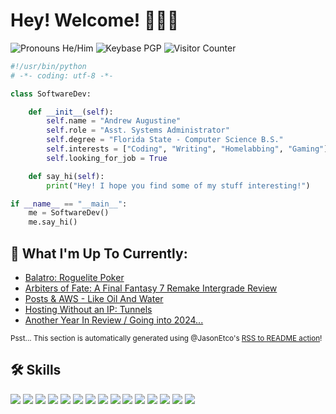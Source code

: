 # Hey! Welcome! 👋👨‍💻

<p>
    <img src="https://img.shields.io/badge/Pronouns-He%2FHim-9cf" alt="Pronouns He/Him">
    <img src="https://img.shields.io/keybase/pgp/Azure_Agst?color=lightgrey" alt="Keybase PGP">
    <img src="https://komarev.com/ghpvc/?username=Azure-Agst" alt="Visitor Counter">
</p>

```py
#!/usr/bin/python
# -*- coding: utf-8 -*-

class SoftwareDev:

    def __init__(self):
        self.name = "Andrew Augustine"
        self.role = "Asst. Systems Administrator"
        self.degree = "Florida State - Computer Science B.S."
        self.interests = ["Coding", "Writing", "Homelabbing", "Gaming"]
        self.looking_for_job = True

    def say_hi(self):
        print("Hey! I hope you find some of my stuff interesting!")

if __name__ == "__main__":
    me = SoftwareDev()
    me.say_hi()
```

## 📝 What I'm Up To Currently:

<!--START_SECTION:feed-->
* [Balatro: Roguelite Poker](https:&#x2F;&#x2F;posts.azureagst.dev&#x2F;balatro&#x2F;)
* [Arbiters of Fate: A Final Fantasy 7 Remake Intergrade Review](https:&#x2F;&#x2F;posts.azureagst.dev&#x2F;arbiters-of-fate&#x2F;)
* [Posts &amp; AWS - Like Oil And Water](https:&#x2F;&#x2F;posts.azureagst.dev&#x2F;posts-and-aws&#x2F;)
* [Hosting Without an IP: Tunnels](https:&#x2F;&#x2F;posts.azureagst.dev&#x2F;using-cloudflare-tunnels&#x2F;)
* [Another Year In Review &#x2F; Going into 2024...](https:&#x2F;&#x2F;posts.azureagst.dev&#x2F;year-in-review-2023&#x2F;)
<!--END_SECTION:feed-->

<sup>Psst... This section is automatically generated using @JasonEtco's [RSS to README action](https://github.com/JasonEtco/rss-to-readme)!</sup>

## 🛠 Skills

![](https://img.shields.io/badge/OS-Win10_w/_WSL-informational?style=flat&logo=windowsterminal&logoColor=white&color=6aa6f8)
![](https://img.shields.io/badge/Code-C++-informational?style=flat&logo=cplusplus&logoColor=white&color=6aa6f8)
![](https://img.shields.io/badge/Code-C%23-informational?style=flat&logo=csharp&logoColor=white&color=6aa6f8)
![](https://img.shields.io/badge/Code-Python-informational?style=flat&logo=python&logoColor=white&color=6aa6f8)
![](https://img.shields.io/badge/Code-JavaScript-informational?style=flat&logo=javascript&logoColor=white&color=6aa6f8)
![](https://img.shields.io/badge/Code-Rust-informational?style=flat&logo=rust&logoColor=white&color=6aa6f8)
![](https://img.shields.io/badge/Database-MongoDB-informational?style=flat&logo=mongodb&logoColor=white&color=6aa6f8)
![](https://img.shields.io/badge/Database-Sqlite3-informational?style=flat&logo=sqlite&logoColor=white&color=6aa6f8)
![](https://img.shields.io/badge/Database-MySQL-informational?style=flat&logo=mysql&logoColor=white&color=6aa6f8)
![](https://img.shields.io/badge/Tools-DigitalOcean-informational?style=flat&logo=digitalocean&logoColor=white&color=6aa6f8)
![](https://img.shields.io/badge/Tools-AWS-informational?style=flat&logo=amazonaws&logoColor=white&color=6aa6f8)
![](https://img.shields.io/badge/Tools-Docker-informational?style=flat&logo=docker&logoColor=white&color=6aa6f8)
![](https://img.shields.io/badge/Tools-K3S-informational?style=flat&logo=k3s&logoColor=white&color=6aa6f8)
![](https://img.shields.io/badge/Tools-DSM_7-informational?style=flat&logo=synology&logoColor=white&color=6aa6f8)
![](https://img.shields.io/badge/Tools-Github_Actions-informational?style=flat&logo=githubactions&logoColor=white&color=6aa6f8)
